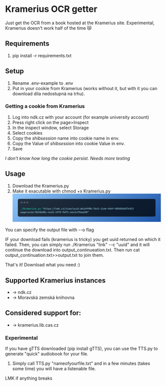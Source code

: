 # Kramerius OCR getter

Just get the OCR from a book hosted at the Kramerius site. Experimental, Kramerius doesn't work half of the time 😿

## Requirements

1. pip install -r requirements.txt

## Setup

1. Rename .env-example to .env
2. Put in your cookie from Kramerius (works without it, but with it you can download dila nedostupná na trhu).
### Getting a cookie from Kramerius

1. Log into ndk.cz with your account (for example university account)
2. Press right click on the page>Inspect
3. In the inspect window, select Storage
4. Select cookies
5. Copy the _shibsession_ name into cookie name in env.
6. Copy the Value of _shibsession_ into cookie Value in env.
7. Save

_I don't know how long the cookie persist. Needs more testing_

## Usage

1. Download the Kramerius.py
2. Make it exacutable with chmod +x Kramerius.py
![3. Run ./Kramerius.py "Link to your book"](./img1.png)

You can specify the output file with --o flag

IF your download fails (kramerius is tricky) you get uuid returned on which it failed. Then, you can simply run ./Kramerius "link" --c "uuid" and it will continue the download into output_continueation.txt. Then run cat output_continuation.txt>>output.txt to join them.

That's it! Download what you need :)

## Supported Kramerius instances
* -> ndk.cz
* -> Moravská zemská knihovna
## Considered support for:
* -> kramerius.lib.cas.cz

### Experimental

If you have gTTS downloaded (pip install gTTS), you can use the TTS.py to generate "quick" audiobook for your file. 

1. Simply call TTS.py "nameofyourfile.txt" and in a few minutes (takes some time) you will have a listenable file.


LMK if anything breaks
